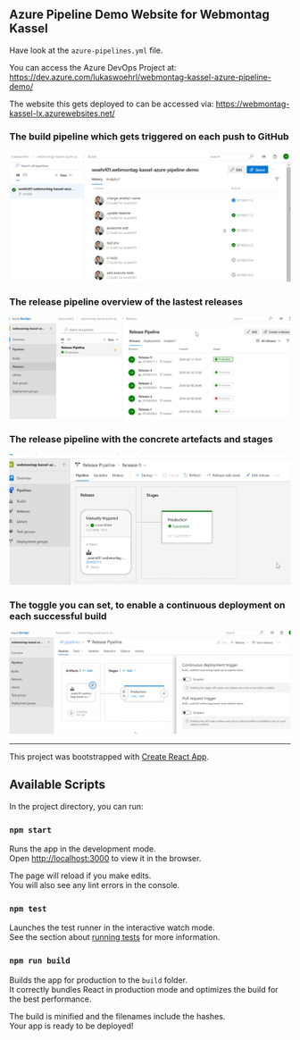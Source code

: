 ## Azure Pipeline Demo Website for Webmontag Kassel

Have look at the `azure-pipelines.yml` file.

You can access the Azure DevOps Project at:
https://dev.azure.com/lukaswoehrl/webmontag-kassel-azure-pipeline-demo/

The website this gets deployed to can be accessed via:
https://webmontag-kassel-lx.azurewebsites.net/

### The build pipeline which gets triggered on each push to GitHub
![Build Pipeline](docs/build_pipeline.png?raw=true)

### The release pipeline overview of the lastest releases
![Release Pipeline Overview](docs/release_pipeline.png?raw=true)

### The release pipeline with the concrete artefacts and stages
![Release Pipeline](docs/release_pipeline2.png?raw=true )

### The toggle you can set, to enable a continuous deployment on each successful build
![Continous Deployment](docs/release_pipeline_continous.png?raw=true)

---

This project was bootstrapped with [Create React App](https://github.com/facebook/create-react-app).

## Available Scripts

In the project directory, you can run:

### `npm start`

Runs the app in the development mode.<br>
Open [http://localhost:3000](http://localhost:3000) to view it in the browser.

The page will reload if you make edits.<br>
You will also see any lint errors in the console.

### `npm test`

Launches the test runner in the interactive watch mode.<br>
See the section about [running tests](https://facebook.github.io/create-react-app/docs/running-tests) for more information.

### `npm run build`

Builds the app for production to the `build` folder.<br>
It correctly bundles React in production mode and optimizes the build for the best performance.

The build is minified and the filenames include the hashes.<br>
Your app is ready to be deployed!
